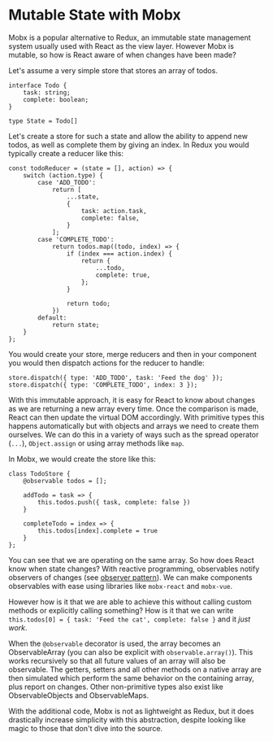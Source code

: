 # Mutable State with Mobx

Mobx is a popular alternative to Redux, an immutable state management system usually used with React as the view layer. However Mobx is mutable, so how is React aware of when changes have been made?

Let's assume a very simple store that stores an array of todos.

```
interface Todo {
	task: string;
	complete: boolean;
}

type State = Todo[]
```

Let's create a store for such a state and allow the ability to append new todos, as well as complete them by giving an index. In Redux you would typically create a reducer like this:

```
const todoReducer = (state = [], action) => {
	switch (action.type) {
		case 'ADD_TODO': 
			return [
				...state,
				{
					task: action.task,
					complete: false,
				}
			];
		case 'COMPLETE_TODO':
			return todos.map((todo, index) => {
				if (index === action.index) {
					return {
						...todo,
						complete: true,
					};
				}

				return todo;
			})
		default:
			return state;
	}
};
```

You would create your store, merge reducers and then in your component you would then dispatch actions for the reducer to handle:

```
store.dispatch({ type: 'ADD_TODO', task: 'Feed the dog' });
store.dispatch({ type: 'COMPLETE_TODO', index: 3 });
```

With this immutable approach, it is easy for React to know about changes as we are returning a new array every time. Once the comparison is made, React can then update the virtual DOM accordingly. With primitive types this happens automatically but with objects and arrays we need to create them ourselves. We can do this in a variety of ways such as the spread operator (`...`), `Object.assign` or using array methods like `map`.

In Mobx, we would create the store like this:

```
class TodoStore {
	@observable todos = [];

	addTodo = task => {
		this.todos.push({ task, complete: false })
	}

	completeTodo = index => {
		this.todos[index].complete = true
	}
};
```

You can see that we are operating on the same array. So how does React know when state changes? With reactive programming, observables notify observers of changes (see [observer pattern](https://en.wikipedia.org/wiki/Observer_pattern)). We can make components observables with ease using libraries like `mobx-react` and `mobx-vue`.

However how is it that we are able to achieve this without calling custom methods or explicitly calling something? How is it that we can write `this.todos[0] = { task: 'Feed the cat', complete: false }` and it *just work*.

When the `@observable` decorator is used, the array becomes an ObservableArray (you can also be explicit with `observable.array()`). This works recursively so that all future values of an array will also be observable. The getters, setters and all other methods on a native array are then simulated which perform the same behavior on the containing array, plus report on changes. Other non-primitive types also exist like ObservableObjects and ObservableMaps.

With the additional code, Mobx is not as lightweight as Redux, but it does drastically increase simplicity with this abstraction, despite looking like magic to those that don't dive into the source.